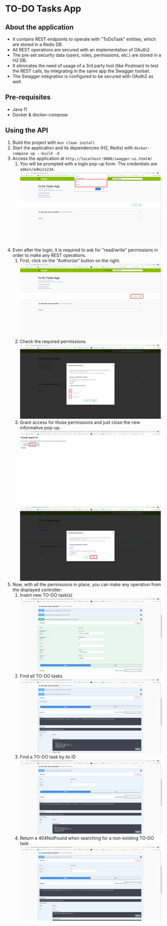 # TO-DO Tasks App

## About the application
* It contains REST endpoints to operate with "ToDoTask" entities, which are stored in a Redis DB.
* All REST operations are secured with an implementation of OAuth2.
* The pre-set security data (users, roles, permissions, etc.) are stored in a H2 DB. 
* It eliminates the need of usage of a 3rd party tool (like Postman) to test the REST calls, by integrating in the same app the Swagger toolset.
* The Swagger integration is configured to be secured with OAuth2 as well.

## Pre-requisites
* Java 11
* Docker & docker-compose

## Using the API
1. Build the project with `mvn clean install`
2. Start the application and its dependencies (H2, Redis) with `docker-compose up --build -d`
3. Access the application at `http://localhost:9080/swagger-ui.html#/`
   1. You will be prompted with a login pop-up form. The credentials are `admin/admin1234`.
      ![login](https://github.com/victor-stelea/to-do-tasks-app/blob/master/screenshots/login.png)
4. Even after the login, it is required to ask for "read/write" permissions in order to make any REST operations.
   1. First, click on the "Authorize" button on the right.
      ![authorize](https://github.com/victor-stelea/to-do-tasks-app/blob/master/screenshots/authorize.png)
   2. Check the required permissions.
      ![select-permissions](https://github.com/victor-stelea/to-do-tasks-app/blob/master/screenshots/select-permissions.png)
   3. Grant access for those permissions and just close the new informative pop-up.
      ![grant-access](https://github.com/victor-stelea/to-do-tasks-app/blob/master/screenshots/grant-access.png)
      ![close-info](https://github.com/victor-stelea/to-do-tasks-app/blob/master/screenshots/close-info.png)
5. Now, with all the permissions in place, you can make any operation from the displayed controller:
   1. Insert new TO-DO task(s)
      ![insert-task](https://github.com/victor-stelea/to-do-tasks-app/blob/master/screenshots/insert-task.png)
   2. Find all TO-DO tasks
      ![all-tasks](https://github.com/victor-stelea/to-do-tasks-app/blob/master/screenshots/all-tasks.png)
   3. Find a TO-DO task by its ID
      ![task-id](https://github.com/victor-stelea/to-do-tasks-app/blob/master/screenshots/task-id.png)
   4. Return a 404NotFound when searching for a non-existing TO-DO task
      ![task-404](https://github.com/victor-stelea/to-do-tasks-app/blob/master/screenshots/task-404.png)